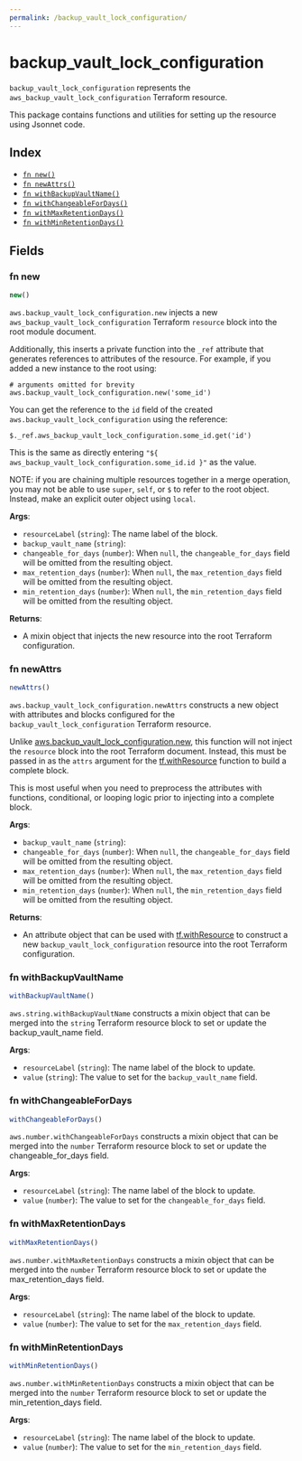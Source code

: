 ```yaml
---
permalink: /backup_vault_lock_configuration/
---
```


# backup_vault_lock_configuration

`backup_vault_lock_configuration` represents the `aws_backup_vault_lock_configuration` Terraform resource.



This package contains functions and utilities for setting up the resource using Jsonnet code.


## Index

* [`fn new()`](#fn-new)
* [`fn newAttrs()`](#fn-newattrs)
* [`fn withBackupVaultName()`](#fn-withbackupvaultname)
* [`fn withChangeableForDays()`](#fn-withchangeablefordays)
* [`fn withMaxRetentionDays()`](#fn-withmaxretentiondays)
* [`fn withMinRetentionDays()`](#fn-withminretentiondays)

## Fields

### fn new

```ts
new()
```


`aws.backup_vault_lock_configuration.new` injects a new `aws_backup_vault_lock_configuration` Terraform `resource`
block into the root module document.

Additionally, this inserts a private function into the `_ref` attribute that generates references to attributes of the
resource. For example, if you added a new instance to the root using:

    # arguments omitted for brevity
    aws.backup_vault_lock_configuration.new('some_id')

You can get the reference to the `id` field of the created `aws.backup_vault_lock_configuration` using the reference:

    $._ref.aws_backup_vault_lock_configuration.some_id.get('id')

This is the same as directly entering `"${ aws_backup_vault_lock_configuration.some_id.id }"` as the value.

NOTE: if you are chaining multiple resources together in a merge operation, you may not be able to use `super`, `self`,
or `$` to refer to the root object. Instead, make an explicit outer object using `local`.

**Args**:
  - `resourceLabel` (`string`): The name label of the block.
  - `backup_vault_name` (`string`): 
  - `changeable_for_days` (`number`):  When `null`, the `changeable_for_days` field will be omitted from the resulting object.
  - `max_retention_days` (`number`):  When `null`, the `max_retention_days` field will be omitted from the resulting object.
  - `min_retention_days` (`number`):  When `null`, the `min_retention_days` field will be omitted from the resulting object.

**Returns**:
- A mixin object that injects the new resource into the root Terraform configuration.


### fn newAttrs

```ts
newAttrs()
```


`aws.backup_vault_lock_configuration.newAttrs` constructs a new object with attributes and blocks configured for the `backup_vault_lock_configuration`
Terraform resource.

Unlike [aws.backup_vault_lock_configuration.new](#fn-backup_vault_lock_configurationnew), this function will not inject the `resource`
block into the root Terraform document. Instead, this must be passed in as the `attrs` argument for the
[tf.withResource](https://github.com/tf-libsonnet/core/tree/main/docs#fn-withresource) function to build a complete block.

This is most useful when you need to preprocess the attributes with functions, conditional, or looping logic prior to
injecting into a complete block.

**Args**:
  - `backup_vault_name` (`string`): 
  - `changeable_for_days` (`number`):  When `null`, the `changeable_for_days` field will be omitted from the resulting object.
  - `max_retention_days` (`number`):  When `null`, the `max_retention_days` field will be omitted from the resulting object.
  - `min_retention_days` (`number`):  When `null`, the `min_retention_days` field will be omitted from the resulting object.

**Returns**:
  - An attribute object that can be used with [tf.withResource](https://github.com/tf-libsonnet/core/tree/main/docs#fn-withresource) to construct a new `backup_vault_lock_configuration` resource into the root Terraform configuration.


### fn withBackupVaultName

```ts
withBackupVaultName()
```

`aws.string.withBackupVaultName` constructs a mixin object that can be merged into the `string`
Terraform resource block to set or update the backup_vault_name field.



**Args**:
  - `resourceLabel` (`string`): The name label of the block to update.
  - `value` (`string`): The value to set for the `backup_vault_name` field.


### fn withChangeableForDays

```ts
withChangeableForDays()
```

`aws.number.withChangeableForDays` constructs a mixin object that can be merged into the `number`
Terraform resource block to set or update the changeable_for_days field.



**Args**:
  - `resourceLabel` (`string`): The name label of the block to update.
  - `value` (`number`): The value to set for the `changeable_for_days` field.


### fn withMaxRetentionDays

```ts
withMaxRetentionDays()
```

`aws.number.withMaxRetentionDays` constructs a mixin object that can be merged into the `number`
Terraform resource block to set or update the max_retention_days field.



**Args**:
  - `resourceLabel` (`string`): The name label of the block to update.
  - `value` (`number`): The value to set for the `max_retention_days` field.


### fn withMinRetentionDays

```ts
withMinRetentionDays()
```

`aws.number.withMinRetentionDays` constructs a mixin object that can be merged into the `number`
Terraform resource block to set or update the min_retention_days field.



**Args**:
  - `resourceLabel` (`string`): The name label of the block to update.
  - `value` (`number`): The value to set for the `min_retention_days` field.

